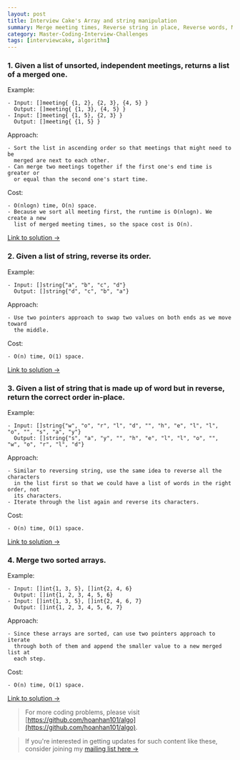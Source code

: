 ```yaml
---
layout: post
title: Interview Cake's Array and string manipulation
summary: Merge meeting times, Reverse string in place, Reverse words, Merge sorted arrays
category: Master-Coding-Interview-Challenges
tags: [interviewcake, algorithm]
---
```


### 1. Given a list of unsorted, independent meetings, returns a list of a merged one.

Example:
```
- Input: []meeting{ {1, 2}, {2, 3}, {4, 5} }
  Output: []meeting{ {1, 3}, {4, 5} }
- Input: []meeting{ {1, 5}, {2, 3} }
  Output: []meeting{ {1, 5} }
```

Approach:
```
- Sort the list in ascending order so that meetings that might need to be
  merged are next to each other.
- Can merge two meetings together if the first one's end time is greater or
  or equal than the second one's start time.
```

Cost:
```
- O(nlogn) time, O(n) space.
- Because we sort all meeting first, the runtime is O(nlogn). We create a new
  list of merged meeting times, so the space cost is O(n).
```

[Link to solution →](https://github.com/hoanhan101/algo/blob/master/interviewcake/merge_meetings_test.go)

### 2. Given a list of string, reverse its order.

Example:
```
- Input: []string{"a", "b", "c", "d"}
  Output: []string{"d", "c", "b", "a"}
```

Approach:
```
- Use two pointers approach to swap two values on both ends as we move toward
  the middle.
```

Cost:
```
- O(n) time, O(1) space.
```

[Link to solution →](https://github.com/hoanhan101/algo/blob/master/interviewcake/reverse_string_test.go)

### 3. Given a list of string that is made up of word but in reverse, return the correct order in-place.

Example:
```
- Input: []string{"w", "o", "r", "l", "d", "", "h", "e", "l", "l", "o", "", "s", "a", "y"}
  Output: []string{"s", "a", "y", "", "h", "e", "l", "l", "o", "", "w", "o", "r", "l", "d"}
```

Approach:
```
- Similar to reversing string, use the same idea to reverse all the characters
  in the list first so that we could have a list of words in the right order, not
  its characters.
- Iterate through the list again and reverse its characters.
```

Cost:
```
- O(n) time, O(1) space.
```

[Link to solution →](https://github.com/hoanhan101/algo/blob/master/interviewcake/reverse_word_test.go)


### 4. Merge two sorted arrays.

Example:
```
- Input: []int{1, 3, 5}, []int{2, 4, 6}
  Output: []int{1, 2, 3, 4, 5, 6}
- Input: []int{1, 3, 5}, []int{2, 4, 6, 7}
  Output: []int{1, 2, 3, 4, 5, 6, 7}
```

Approach:
```
- Since these arrays are sorted, can use two pointers approach to iterate
  through both of them and append the smaller value to a new merged list at
  each step.
```

Cost:
```
- O(n) time, O(1) space.
```

[Link to solution →](https://github.com/hoanhan101/algo/blob/master/interviewcake/merge_sorted_arrays_test.go)

> For more coding problems, please visit
  [https://github.com/hoanhan101/algo](https://github.com/hoanhan101/algo).

> If you're interested in getting updates for such content like these, consider
  joining my [mailing list here →](https://tinyletter.com/hoanhan)
